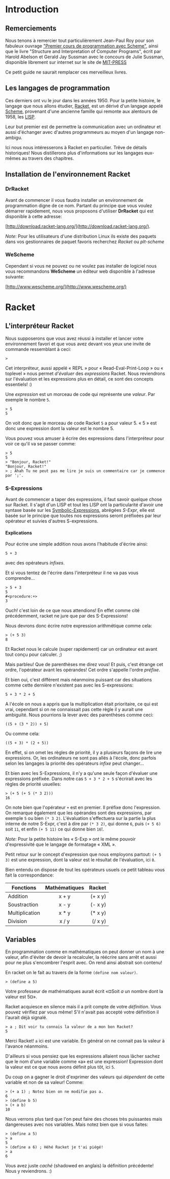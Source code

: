 # Introduction

## Remerciements

Nous tenons à remercier tout particulièrement Jean-Paul Roy pour son fabuleux
ouvrage ["Premier cours de programmation avec Scheme"][1], ainsi que le livre
"Structure and Interpretation of Computer Programs", écrit par Harold Abelson et
Gerald Jay Sussman avec le concours de Julie Sussman, disponible
librement sur internet sur le site de [MIT-PRESS][2]

[1]:http://deptinfo.unice.fr/~roy/PCPS/
[2]:https://mitpress.mit.edu/sicp/

Ce petit guide ne saurait remplacer ces merveilleux livres.

## Les langages de programmation

Ces derniers ont vu le jour dans les années 1950. Pour la petite histoire, le
langage que nous allons étudier, [Racket][3], est un dérivé d'un langage appelé
[Scheme][4], provenant d'une ancienne famille qui remonte aux alentours de
1958, les [LISP][5].

Leur but premier est de permettre la communication avec un ordinateur et aussi
d'échanger avec d'autres programmeurs au moyen d'un langage non-ambigu.

Ici nous nous intéresserons à Racket en particulier.
Trêve de détails historiques! Nous distillerons plus d'informations sur les
langages eux-mêmes au travers des chapitres.

[3]:http://racket-lang.org/
[4]:https://fr.wikipedia.org/wiki/Scheme
[5]:https://fr.wikipedia.org/wiki/Lisp

## Installation de l'environnement Racket

### DrRacket
Avant de commencer il vous faudra installer un environnement de programmation
digne de ce nom. Partant du principe que vous voulez démarrer rapidement, nous
vous proposons d'utiliser **DrRacket** qui est disponible à cette adresse:

[http://download.racket-lang.org/](http://download.racket-lang.org/).


*Note*: Pour les utilisateurs d'une distribution Linux ils existe des paquets dans
vos gestionnaires de paquet favoris recherchez *Racket* ou *plt-scheme*

### WeScheme
Cependant si vous ne pouvez ou ne voulez pas installer de logiciel nous vous
recommandons **WeScheme** un éditeur web disponible à l'adresse suivante:

[http://www.wescheme.org/](http://www.wescheme.org/)

# Racket

## L'interpréteur Racket

Nous supposerons que vous avez réussi à installer et lancer votre environnement
favori et que vous avez devant vos yeux une invite de commande ressemblant à
ceci:

```racket
>
```

Cet interpréteur, aussi appelé « REPL » pour « Read-Eval-Print-Loop » ou
« toplevel » nous permet *d'évaluer* des *expressions* Racket. Nous
reviendrons sur l'évaluation et les expressions plus en détail, ce sont des
concepts essentiels! :)

Une *expression* est un morceau de code qui représente une *valeur*. Par exemple
le nombre `5`.

```racket
> 5
5
```

On voit donc que le morceau de code Racket `5` a pour valeur 5.
« 5 » est donc une expression dont la valeur est le nombre 5.

Vous pouvez vous amuser à écrire des expressions dans l'interpréteur
pour voir ce qu'il va se passer comme:

```racket
> 5
5
> "Bonjour, Racket!"
"Bonjour, Racket!"
> ; Ahah Tu ne peut pas me lire je suis un commentaire car je commence par ';'.
```

### S-Expressions

Avant de commencer a taper des expressions, il faut savoir quelque chose sur
Racket. Il s'agit d'un LISP et tout les LISP ont la particularité d'avoir une
syntaxe basée sur les [Symbolic-Expressions][6], abrégées *S-Expr*, elle est basée
sur le principe que toutes nos expressions seront préfixées par leur opérateur
et suivies d'autres S-expressions.

[6]:https://fr.wikipedia.org/wiki/S-expression

#### Explications

Pour écrire une simple addition nous avons l'habitude d'écrire ainsi:
```
5 + 3
```
avec des opérateurs *infixes*.

Et si vous tentez de l'écrire dans l'interpréteur il ne va pas vous
comprendre...

```racket
> 5 + 3
5
#<procedure:+>
3
```

Ouch! c'est loin de ce que nous attendions! En effet comme cité précédemment,
racket ne jure que par des S-Expressions!

Nous devrons donc écrire notre expression arithmétique comme cela:
```racket
> (+ 5 3)
8
```

Et Racket nous le calcule (super rapidement) car un ordinateur est avant tout
conçu pour calculer. ;)

Mais parbleu! Que de parenthèses me direz vous! Et puis, c'est étrange cet ordre,
l'opérateur avant les opérandes! Cet ordre s'appelle l'ordre *préfixe*.

Et bien oui, c'est différent mais néanmoins puissant car des situations comme
cette dernière n'existent pas avec les S-expressions:

```
5 + 3 * 2 + 5
```

A l'école on nous a appris que la multiplication était prioritaire, ce qui est vrai,
cependant si on ne connaissait pas cette règle il y aurait une ambiguïté.
Nous pourrions la lever avec des parenthèses comme ceci:

```
((5 + (3 * 2)) + 5)
```

Ou comme cela:

```
((5 + 3) * (2 + 5))
```

En effet, si on omet les règles de priorité, il y a plusieurs
façons de lire une expressions. Or, les ordinateurs ne sont pas allés à l'école,
donc parfois selon les langages la priorité des opérateurs *infixe* peut changer...

Et bien avec les S-Expressions, il n'y a qu'une seule façon d'évaluer une
expressions préfixée. Dans notre cas `5 + 3 * 2 + 5` s'écrirait avec les règles
de priorité usuelles:

```racket
> (+ 5 (+ 5 (* 3 2)))
16
```

On note bien que l'opérateur `+` est en premier. Il préfixe donc l'expression.
On remarque également que les opérandes sont des expressions, par exemple `5` ou bien
`(* 3 2)`.
L'évaluation s'effectuera sur la partie la plus interne de notre
S-Expr, c'est à dire par `(* 3 2)`, qui donne `6`, puis `(+ 5 6)` soit `11`, et enfin
`(+ 5 11)` ce qui donne bien `16`!.

*Note*: Pour la petite histoire les « S-Exp » ont le même pouvoir d'expressivité
que le langage de formatage « XML ».

Petit retour sur le concept d'expression que nous employons partout:
`(+ 5 3)` est une expression, dont la valeur est le résultat de l'évaluation, ici `8`.

Bien entendu on dispose de tout les opérateurs usuels ce petit tableau vous fait
la correspondance:

| Fonctions      | Mathématiques | Racket     |
| -------------- |:-------------:| ----------:|
| Addition       |   x + y       | (+ x y)    |
| Soustraction   |   x - y       | (- x y)    |
| Multiplication |   x * y       | (\* x y)   |
| Division       |   x / y       | (/ x y)    |
<!--
| Sinus          |   sin x       | (sin x)    |
| Puissance      |   x ^ y       | (expt x y) |
| Exponentielle  |   e ^ x       | (exp x)    |
| Logarithme     |   log x       | (log x)    |


Si vous ne connaissez pas certaines de ces fonctions, aucun soucis nous
reviendrons dessus en temps et en heure! Mais on vois bien que nos parenthèses
ne sont qu'une histoire de syntaxe!
-->
## Variables

En programmation comme en mathématiques on peut donner un nom à une valeur,
afin d'éviter de devoir la recalculer, la réécrire sans arrêt et aussi
pour ne plus s'encombrer l'esprit avec. On rend ainsi abstrait son contenu!

En racket on le fait au travers de la forme `(define nom valeur)`.

```racket
> (define a 5)
```

Votre professeur de mathématiques aurait écrit «¤Soit *a* un nombre dont la
valeur est 5¤».

Racket acquiesce en silence mais il a prit compte de votre *définition*. Vous
pouvez vérifiez par vous même! S'il n'avait pas accepté votre définition il
l'aurait déjà signalé.

```racket
> a ; Dit voir tu connais la valeur de a mon bon Racket?
5
```

Merci Racket! `a` ici est une variable. En général on ne connait pas la valeur à
l'avance néanmoins.

D'ailleurs si vous pensiez que les expressions allaient nous lâcher sachez
que le nom d'une variable comme «a» est une expression! Expression dont la valeur est ce
que nous avons définit plus tôt, ici `5`.

Du coup on a gagner le droit d'exprimer des valeurs qui *dépendent* de cette
variable et non de sa valeur! Comme:

```racket
> (+ a 1) ; Notez bien on ne modifie pas a.
6
> (define b 5)
> (+ a b)
10
```

Nous verrons plus tard que l'on peut faire des choses très puissantes mais
dangereuses avec nos variables. Mais notez bien que si vous faites:

```racket
> (define a 5)
> a
5
> (define a 6) ; Héhé Racket je t'ai piégé!
> a
6
```

Vous avez juste *caché* (shadowed en anglais) la définition précédente!
Nous y reviendrons. :)















